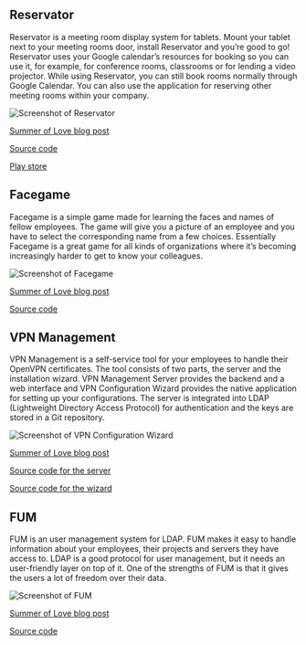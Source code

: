 Reservator
----------

Reservator is a meeting room display system for tablets. Mount your tablet next to your meeting rooms door, install Reservator and you’re good to go! Reservator uses your Google calendar’s resources for booking so you can use it, for example, for conference rooms, classrooms or for lending a video projector. While using Reservator, you can still book rooms normally through Google Calendar. You can also use the application for reserving other meeting rooms within your company.

<div class="screenshot">
		<img src="http://i.imgur.com/xd1xi09.jpg" alt="Screenshot of Reservator"/>
</div>

[Summer of Love blog post](http://blog.futurice.com/reservator)

[Source code](https://github.com/futurice-oss/meeting-room-tablet)

[Play store](https://play.google.com/store/apps/details?id=com.futurice.android.reservator)

Facegame
--------

Facegame is a simple game made for learning the faces and names of fellow employees. The game will give you a picture of an employee and you have to select the corresponding name from a few choices. Essentially Facegame is a great game for all kinds of organizations where it’s becoming increasingly harder to get to know your colleagues.

<div class="screenshot">
	<img src="http://flockler.com/thumbs/1992/image001_s830x0_q80_noupscale.jpg" alt="Screenshot of Facegame" />
</div>

[Summer of Love blog post](http://blog.futurice.com/facegame)

[Source code](https://github.com/futurice-oss/facegame)

VPN Management
--------------

VPN Management is a self-service tool for your employees to handle their OpenVPN certificates. The tool consists of two parts, the server and the installation wizard. VPN Management Server provides the backend and a web interface and VPN Configuration Wizard provides the native application for setting up your configurations. The server is integrated into LDAP (Lightweight Directory Access Protocol) for authentication and the keys are stored in a Git repository.

<div class="screenshot">
	<img src="http://flockler.com/thumbs/1992/form-screenshot_s830x0_q80_noupscale.png" alt="Screenshot of VPN Configuration Wizard" />
</div>

[Summer of Love blog post](http://blog.futurice.com/vpn-management-self-provisioning-and-more)

[Source code for the server](https://github.com/futurice-oss/vpn-management-server)  

[Source code for the wizard](https://github.com/futurice-oss/vpn-management-client)

FUM
---

FUM is an user management system for LDAP. FUM makes it easy to handle information about your employees, their projects and servers they have access to. LDAP is a good protocol for user management, but it needs an user-friendly layer on top of it. One of the strengths of FUM is that it gives the users a lot of freedom over their data.

<div class="screenshot">
	<img src="http://flockler.com/thumbs/1992/screenshot-2014-09-02-12-37-18_s830x0_q80_noupscale.png" alt="Screenshot of FUM" />
</div>

[Summer of Love blog post](http://blog.futurice.com/user-friendly-web-ui-for-ldap)

[Source code](https://github.com/futurice-oss/futurice-ldap-user-manager)
